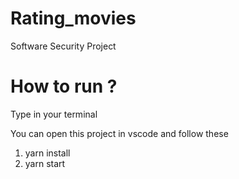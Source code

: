 # Rating_movies
Software Security Project

# How to run ?

Type in your terminal

You can open this project in vscode and follow these
1) yarn install
2) yarn start
